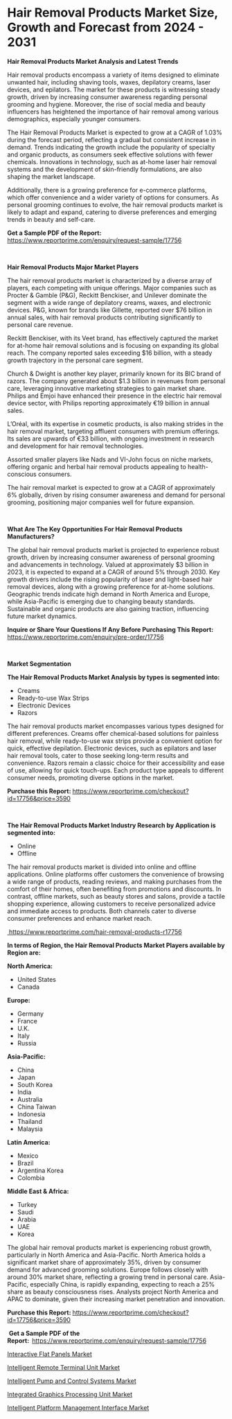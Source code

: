 <p><h1>Hair Removal Products Market Size, Growth and Forecast from 2024 - 2031</h1></p><p><strong>Hair Removal Products Market Analysis and Latest Trends</strong></p>
<p><p>Hair removal products encompass a variety of items designed to eliminate unwanted hair, including shaving tools, waxes, depilatory creams, laser devices, and epilators. The market for these products is witnessing steady growth, driven by increasing consumer awareness regarding personal grooming and hygiene. Moreover, the rise of social media and beauty influencers has heightened the importance of hair removal among various demographics, especially younger consumers.</p><p>The Hair Removal Products Market is expected to grow at a CAGR of 1.03% during the forecast period, reflecting a gradual but consistent increase in demand. Trends indicating the growth include the popularity of specialty and organic products, as consumers seek effective solutions with fewer chemicals. Innovations in technology, such as at-home laser hair removal systems and the development of skin-friendly formulations, are also shaping the market landscape. </p><p>Additionally, there is a growing preference for e-commerce platforms, which offer convenience and a wider variety of options for consumers. As personal grooming continues to evolve, the hair removal products market is likely to adapt and expand, catering to diverse preferences and emerging trends in beauty and self-care.</p></p>
<p><strong>Get a Sample PDF of the Report:&nbsp;</strong> <a href="https://www.reportprime.com/enquiry/request-sample/17756?utm_campaign=1943&utm_medium=2&utm_source=Github&utm_content=ia&utm_term=24122024&utm_id=hair-removal-products">https://www.reportprime.com/enquiry/request-sample/17756</a></p>
<p>&nbsp;</p>
<p><strong>Hair Removal Products Major Market Players</strong></p>
<p><p>The hair removal products market is characterized by a diverse array of players, each competing with unique offerings. Major companies such as Procter & Gamble (P&G), Reckitt Benckiser, and Unilever dominate the segment with a wide range of depilatory creams, waxes, and electronic devices. P&G, known for brands like Gillette, reported over $76 billion in annual sales, with hair removal products contributing significantly to personal care revenue.</p><p>Reckitt Benckiser, with its Veet brand, has effectively captured the market for at-home hair removal solutions and is focusing on expanding its global reach. The company reported sales exceeding $16 billion, with a steady growth trajectory in the personal care segment.</p><p>Church & Dwight is another key player, primarily known for its BIC brand of razors. The company generated about $1.3 billion in revenues from personal care, leveraging innovative marketing strategies to gain market share. Philips and Emjoi have enhanced their presence in the electric hair removal device sector, with Philips reporting approximately €19 billion in annual sales.</p><p>L’Oréal, with its expertise in cosmetic products, is also making strides in the hair removal market, targeting affluent consumers with premium offerings. Its sales are upwards of €33 billion, with ongoing investment in research and development for hair removal technologies.</p><p>Assorted smaller players like Nads and VI-John focus on niche markets, offering organic and herbal hair removal products appealing to health-conscious consumers.</p><p>The hair removal market is expected to grow at a CAGR of approximately 6% globally, driven by rising consumer awareness and demand for personal grooming, positioning major companies well for future expansion.</p></p>
<p>&nbsp;</p>
<p><strong>What Are The Key Opportunities For Hair Removal Products Manufacturers?</strong></p>
<p><p>The global hair removal products market is projected to experience robust growth, driven by increasing consumer awareness of personal grooming and advancements in technology. Valued at approximately $3 billion in 2023, it is expected to expand at a CAGR of around 5% through 2030. Key growth drivers include the rising popularity of laser and light-based hair removal devices, along with a growing preference for at-home solutions. Geographic trends indicate high demand in North America and Europe, while Asia-Pacific is emerging due to changing beauty standards. Sustainable and organic products are also gaining traction, influencing future market dynamics.</p></p>
<p><strong>Inquire or Share Your Questions If Any Before Purchasing This Report:</strong> <a href="https://www.reportprime.com/enquiry/pre-order/17756?utm_campaign=1943&utm_medium=2&utm_source=Github&utm_content=ia&utm_term=24122024&utm_id=hair-removal-products">https://www.reportprime.com/enquiry/pre-order/17756</a></p>
<p>&nbsp;</p>
<p><strong>Market Segmentation</strong></p>
<p><strong>The Hair Removal Products Market Analysis by types is segmented into:</strong></p>
<p><ul><li>Creams</li><li>Ready-to-use Wax Strips</li><li>Electronic Devices</li><li>Razors</li></ul></p>
<p><p>The hair removal products market encompasses various types designed for different preferences. Creams offer chemical-based solutions for painless hair removal, while ready-to-use wax strips provide a convenient option for quick, effective depilation. Electronic devices, such as epilators and laser hair removal tools, cater to those seeking long-term results and convenience. Razors remain a classic choice for their accessibility and ease of use, allowing for quick touch-ups. Each product type appeals to different consumer needs, promoting diverse options in the market.</p></p>
<p><strong>Purchase this Report:&nbsp;</strong><a href="https://www.reportprime.com/checkout?id=17756&price=3590&utm_campaign=1943&utm_medium=2&utm_source=Github&utm_content=ia&utm_term=24122024&utm_id=hair-removal-products">https://www.reportprime.com/checkout?id=17756&price=3590</a></p>
<p>&nbsp;</p>
<p><strong>The Hair Removal Products Market Industry Research by Application is segmented into:</strong></p>
<p><ul><li>Online</li><li>Offline</li></ul></p>
<p><p>The hair removal products market is divided into online and offline applications. Online platforms offer customers the convenience of browsing a wide range of products, reading reviews, and making purchases from the comfort of their homes, often benefiting from promotions and discounts. In contrast, offline markets, such as beauty stores and salons, provide a tactile shopping experience, allowing customers to receive personalized advice and immediate access to products. Both channels cater to diverse consumer preferences and enhance market reach.</p></p>
<p><a href="https://www.reportprime.com/hair-removal-products-r17756?utm_campaign=1943&utm_medium=2&utm_source=Github&utm_content=ia&utm_term=24122024&utm_id=hair-removal-products">&nbsp;https://www.reportprime.com/hair-removal-products-r17756</a></p>
<p><strong>In terms of Region, the Hair Removal Products Market Players available by Region are:</strong></p>
<p>
    <p> <strong> North America: </strong>
        <ul>
            <li>United States</li>
            <li>Canada</li>
        </ul>
        </p> 
    <p> <strong> Europe: </strong>
        <ul>
            <li>Germany</li>
            <li>France</li>
            <li>U.K.</li>
            <li>Italy</li>
            <li>Russia</li>
        </ul>
        </p> 
    <p> <strong> Asia-Pacific: </strong>
        <ul>
            <li>China</li>
            <li>Japan</li>
            <li>South Korea</li>
            <li>India</li>
            <li>Australia</li>
            <li>China Taiwan</li>
            <li>Indonesia</li>
            <li>Thailand</li>
            <li>Malaysia</li>
        </ul>
        </p> 
    <p> <strong> Latin America: </strong>
        <ul>
            <li>Mexico</li>
            <li>Brazil</li>
            <li>Argentina Korea</li>
            <li>Colombia</li>
        </ul>
        </p> 
    <p> <strong> Middle East & Africa: </strong>
        <ul>
            <li>Turkey</li>
            <li>Saudi</li>
            <li>Arabia</li>
            <li>UAE</li>
            <li>Korea</li>
        </ul>
    </p>
    </p>
<p><p>The global hair removal products market is experiencing robust growth, particularly in North America and Asia-Pacific. North America holds a significant market share of approximately 35%, driven by consumer demand for advanced grooming solutions. Europe follows closely with around 30% market share, reflecting a growing trend in personal care. Asia-Pacific, especially China, is rapidly expanding, expecting to reach a 25% share as beauty consciousness rises. Analysts project North America and APAC to dominate, given their increasing market penetration and innovation.</p></p>
<p><strong>Purchase this Report: </strong><a href="https://www.reportprime.com/checkout?id=17756&price=3590&utm_campaign=1943&utm_medium=2&utm_source=Github&utm_content=ia&utm_term=24122024&utm_id=hair-removal-products">https://www.reportprime.com/checkout?id=17756&price=3590</a></p>
<p>&nbsp;<strong>Get a Sample PDF of the Report:&nbsp;&nbsp;</strong><a href="https://www.reportprime.com/enquiry/request-sample/17756?utm_campaign=1943&utm_medium=2&utm_source=Github&utm_content=ia&utm_term=24122024&utm_id=hair-removal-products">https://www.reportprime.com/enquiry/request-sample/17756</a></p>
<p><strong></strong></p>
<p><p><a href="https://www.linkedin.com/pulse/insights-interactive-flat-panels-market-2024-2031-growth-ygrkf?utm_campaign=1943&utm_medium=2&utm_source=Github&utm_content=ia&utm_term=24122024&utm_id=hair-removal-products">Interactive Flat Panels Market</a></p><p><a href="https://www.linkedin.com/pulse/intelligent-sentiq-fzp8e?utm_campaign=1943&utm_medium=2&utm_source=Github&utm_content=ia&utm_term=24122024&utm_id=hair-removal-products">Intelligent Remote Terminal Unit Market</a></p><p><a href="https://www.linkedin.com/pulse/top-trends-transforming-intelligent-pump-control-systems-market-w3r3e?utm_campaign=1943&utm_medium=2&utm_source=Github&utm_content=ia&utm_term=24122024&utm_id=hair-removal-products">Intelligent Pump and Control Systems Market</a></p><p><a href="https://www.linkedin.com/pulse/integrated-graphics-processing-unit-market-size-share-detailed-oak4e?utm_campaign=1943&utm_medium=2&utm_source=Github&utm_content=ia&utm_term=24122024&utm_id=hair-removal-products">Integrated Graphics Processing Unit Market</a></p><p><a href="https://www.linkedin.com/pulse/intelligent-sentiq-fzp8e?utm_campaign=1943&utm_medium=2&utm_source=Github&utm_content=ia&utm_term=24122024&utm_id=hair-removal-products">Intelligent Platform Management Interface Market</a></p></p>